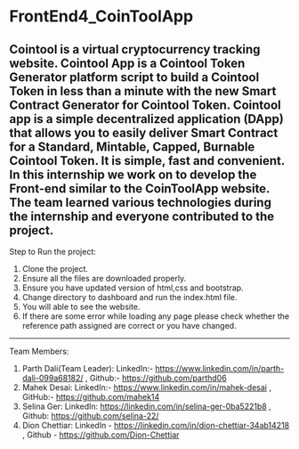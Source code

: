 # FrontEnd4_CoinToolApp
Cointool is a virtual cryptocurrency tracking website. Cointool App is a Cointool Token Generator platform script to build a Cointool Token in less than a minute with the new Smart Contract Generator for Cointool Token. 
Cointool app is a simple decentralized application (DApp) that allows you to easily deliver Smart Contract for a Standard, Mintable, Capped, Burnable Cointool Token. 
It is  simple, fast and convenient.
In this internship we work on to develop the Front-end similar to the CoinToolApp website. The team learned various technologies during the internship and everyone contributed to the project.
--------------------------------------------------------------------------------------
Step to Run the project:
1. Clone the project.
2. Ensure all the files are downloaded properly.
3. Ensure you have updated version of html,css and bootstrap.
4. Change directory to dashboard and run the index.html file.
5. You will able to see the website.
6. If there are some error while loading any page please check whether the reference path assigned are correct or you have changed.
---------------------------------------------------------------------------------------
Team Members:
1. Parth Dali(Team Leader): LinkedIn:- https://www.linkedin.com/in/parth-dali-099a68182/ , Github:- https://github.com/parthd06
2. Mahek Desai: LinkedIn:- https://www.linkedin.com/in/mahek-desai , GitHub:- https://github.com/mahek14
3. Selina Ger: LinkedIn: https://linkedin.com/in/selina-ger-0ba5221b8 , Github: https://github.com/selina-22/
4. Dion Chettiar: LinkedIn - https://linkedin.com/in/dion-chettiar-34ab14218  , Github - https://github.com/Dion-Chettiar
